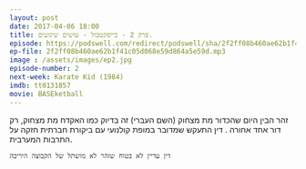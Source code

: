 ```yaml
---
layout: post
date: 2017-04-06 18:00
title: פרק 2 - בייסקטבול - עושים שיגועים.
episode: https://podswell.com/redirect/podswell/sha/2f2ff08b460ae62b1f41c05d068e59d864a5e59d.mp3?name=movietalker
ep-file: 2f2ff08b460ae62b1f41c05d068e59d864a5e59d.mp3
image : /assets/images/ep2.jpg
episode-number: 2
next-week: Karate Kid (1984)
imdb: tt0131857
movie: BASEketball
---
```

זהר הבין היום שהכדור מת מצחוק (השם העברי) זה בדיוק כמו האקדח מת מצחוק, רק דור אחד אחורה
.
דין התעקש שמדובר במופת קולנועי עם ביקורת חברתית חזקה על התרבות המערבית.

`דין עדיין לא בטוח שזהר לא מושתל של הקבוצה היריבה`

